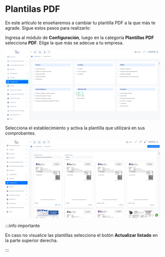 # Plantilas PDF

En este artículo te enseñaremos a cambiar tu plantilla PDF a la que más te agrade. Sigue estos pasos para realizarlo:

Ingresa al módulo de **Configuración**, luego en la categoría **Plantillas PDF** selecciona **PDF**. Elige la que más se adecue a tu empresa.

![Alt text](img/pdf1.jpg)

Selecciona el establecimiento y activa la plantilla que utilizará en sus comprobantes.

![Alt text](img/pdf2.jpg)

:::info importante

En caso no visualice las plantillas selecciona el botón **Actualizar listado** en la parte superior derecha.

:::